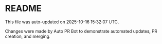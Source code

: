 # README

This file was auto-updated on 2025-10-16 15:32:07 UTC.

Changes were made by Auto PR Bot to demonstrate automated updates, PR creation, and merging.
